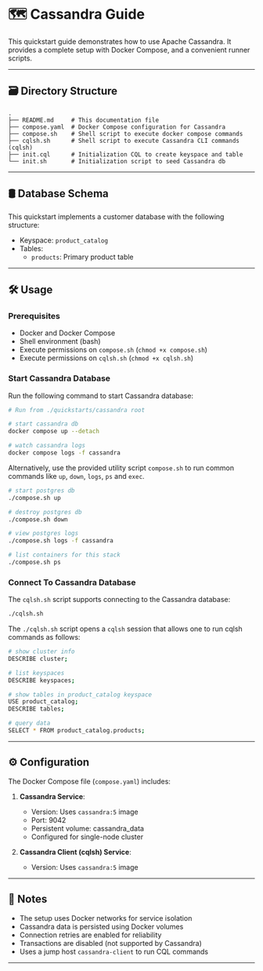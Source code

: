 # 🗺️ Cassandra Guide

This quickstart guide demonstrates how to use Apache Cassandra. It provides a complete setup with Docker Compose, and a convenient runner scripts.

---

## 🗃️ Directory Structure

```
.
├── README.md     # This documentation file
├── compose.yaml  # Docker Compose configuration for Cassandra
├── compose.sh    # Shell script to execute docker compose commands
├── cqlsh.sh      # Shell script to execute Cassandra CLI commands (cqlsh)
├── init.cql      # Initialization CQL to create keyspace and table
└── init.sh       # Initialization script to seed Cassandra db

```

---

## 🛢️ Database Schema

This quickstart implements a customer database with the following structure:

- Keyspace: `product_catalog`
- Tables:
  - `products`: Primary product table

---

## 🛠️ Usage

### Prerequisites

- Docker and Docker Compose
- Shell environment (bash)
- Execute permissions on `compose.sh` (`chmod +x compose.sh`)
- Execute permissions on `cqlsh.sh` (`chmod +x cqlsh.sh`)

### Start Cassandra Database

Run the following command to start Cassandra database:

```bash
# Run from ./quickstarts/cassandra root

# start cassandra db
docker compose up --detach

# watch cassandra logs
docker compose logs -f cassandra
```

Alternatively, use the provided utility script `compose.sh` to run common commands like `up`, `down`, `logs`, `ps` and `exec`.

```bash
# start postgres db
./compose.sh up

# destroy postgres db
./compose.sh down

# view postgres logs
./compose.sh logs -f cassandra

# list containers for this stack
./compose.sh ps
```

### Connect To Cassandra Database

The `cqlsh.sh` script supports connecting to the Cassandra database:

```bash
./cqlsh.sh
```

The `./cqlsh.sh` script opens a `cqlsh` session that allows one to run cqlsh commands as follows:

```bash
# show cluster info
DESCRIBE cluster;

# list keyspaces
DESCRIBE keyspaces;

# show tables in product_catalog keyspace
USE product_catalog;
DESCRIBE tables;

# query data
SELECT * FROM product_catalog.products;
```

---

## ⚙️ Configuration

The Docker Compose file (`compose.yaml`) includes:

1. **Cassandra Service**:
   - Version: Uses `cassandra:5` image
   - Port: 9042
   - Persistent volume: cassandra_data
   - Configured for single-node cluster
  
2. **Cassandra Client (cqlsh) Service**:
   - Version: Uses `cassandra:5` image


---

## 📝 Notes

- The setup uses Docker networks for service isolation
- Cassandra data is persisted using Docker volumes
- Connection retries are enabled for reliability
- Transactions are disabled (not supported by Cassandra)
- Uses a jump host `cassandra-client` to run CQL commands

---
